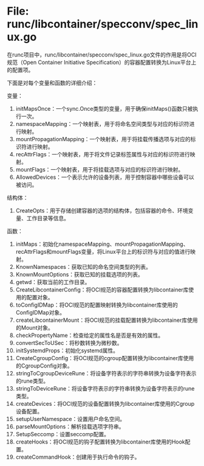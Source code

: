 # File: runc/libcontainer/specconv/spec_linux.go

在runc项目中，runc/libcontainer/specconv/spec_linux.go文件的作用是将OCI规范（Open Container Initiative Specification）的容器配置转换为Linux平台上的配置项。

下面是对每个变量和函数的详细介绍：

变量：
1. initMapsOnce：一个sync.Once类型的变量，用于确保initMaps()函数只被执行一次。
2. namespaceMapping：一个映射表，用于将命名空间类型与对应的标识符进行映射。
3. mountPropagationMapping：一个映射表，用于将挂载传播选项与对应的标识符进行映射。
4. recAttrFlags：一个映射表，用于将文件记录标签属性与对应的标识符进行映射。
5. mountFlags：一个映射表，用于将挂载选项与对应的标识符进行映射。
6. AllowedDevices：一个表示允许的设备列表，用于控制容器中哪些设备可以被访问。

结构体：
1. CreateOpts：用于存储创建容器的选项的结构体，包括容器的命令、环境变量、工作目录等信息。

函数：
1. initMaps：初始化namespaceMapping、mountPropagationMapping、recAttrFlags和mountFlags变量，将Linux平台上的标识符与对应的值进行映射。
2. KnownNamespaces：获取已知的命名空间类型的列表。
3. KnownMountOptions：获取已知的挂载选项的列表。
4. getwd：获取当前的工作目录。
5. CreateLibcontainerConfig：将OCI规范的容器配置转换为libcontainer库使用的配置对象。
6. toConfigIDMap：将OCI规范的配置映射转换为libcontainer库使用的ConfigIDMap对象。
7. createLibcontainerMount：将OCI规范的挂载配置转换为libcontainer库使用的Mount对象。
8. checkPropertyName：检查给定的属性名是否是有效的属性。
9. convertSecToUSec：将秒数转换为微秒数。
10. initSystemdProps：初始化systemd属性。
11. CreateCgroupConfig：将OCI规范的cgroup配置转换为libcontainer库使用的CgroupConfig对象。
12. stringToCgroupDeviceRune：将设备字符表示的字符串转换为设备字符表示的rune类型。
13. stringToDeviceRune：将设备字符表示的字符串转换为设备字符表示的rune类型。
14. createDevices：将OCI规范的设备配置转换为libcontainer库使用的Cgroup设备配置。
15. setupUserNamespace：设置用户命名空间。
16. parseMountOptions：解析挂载选项字符串。
17. SetupSeccomp：设置seccomp配置。
18. createHooks：将OCI规范的钩子配置转换为libcontainer库使用的Hook配置。
19. createCommandHook：创建用于执行命令的钩子。

